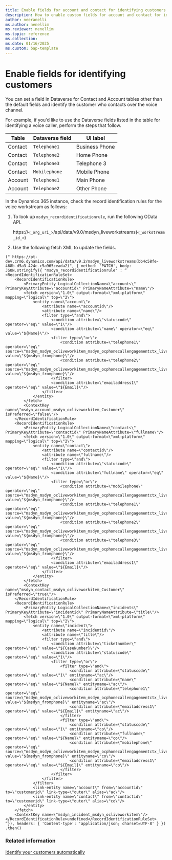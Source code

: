 ```yaml
---
title: Enable fields for account and contact for identifying customers
description: How to enable custom fields for account and contact for identifying customers.
author: neeranelli
ms.author: nenellim
ms.reviewer: nenellim
ms.topic: reference
ms.collection:
ms.date: 01/16/2025
ms.custom: bap-template 
---
```


# Enable fields for identifying customers

You can set a field in Dataverse for Contact and Account tables other than the default fields and identify the customer who contacts over the voice channel.

For example, if you'd like to use the Dataverse fields listed in the table for identifying a voice caller, perform the steps that follow.

| Table | Dataverse field | UI label|
|-----|-----|-----|
|Contact| `Telephone1`| Business Phone|
|Contact|`Telephone2`|Home Phone|
|Contact|`Telephone3`| Telephone 3|
|Contact|`Mobilephone`| Mobile Phone|
|Account|`Telephone1`|Main Phone|
|Account|`Telephone2`|Other Phone|

In the Dynamics 365 instance, check the record identification rules for the voice workstream as follows:

1. To look up `msdyn_recordidentificationrule`, run the following OData API.

   https://`<_org_uri_>`/api/data/v9.0/msdyn_liveworkstreams(`<_workstream_id_>`)

1. Use the following fetch XML to update the fields.

```
(" https://pt-dev.crm6.dynamics.com/api/data/v9.2/msdyn_liveworkstreams(bb4c58fe-468b-d5a3-424c-c5a965ceada2)", { method: 'PATCH', body: JSON.stringify({ "msdyn_recordidentificationrule" : “
<RecordIdentificationRuleSet>
	<RecordIdentificationRule>
		<PrimaryEntity LogicalCollectionName=\"accounts\" PrimaryKeyAttribute=\"accountid\" PrimaryNameAttribute=\"name\"/>
		<fetch version=\"1.0\" output-format=\"xml-platform\" mapping=\"logical\" top=\"2\">
			<entity name=\"account\">
				<attribute name=\"accountid\"/>
				<attribute name=\"name\"/>
				<filter type=\"and\">
					<condition attribute=\"statuscode\" operator=\"eq\" value=\"1\"/>
					<condition attribute=\"name\" operator=\"eq\" value=\"${Name}\"/>
					<filter type=\"or\">
						<condition attribute=\"telephone1\" operator=\"eq\" source=\"msdyn_msdyn_ocliveworkitem_msdyn_ocphonecallengagementctx_liveworkitemid\" value=\"${msdyn_fromphone}\"/>
						<condition attribute=\"telephone2\" operator=\"eq\" source=\"msdyn_msdyn_ocliveworkitem_msdyn_ocphonecallengagementctx_liveworkitemid\" value=\"${msdyn_fromphone}\"/>
					</filter>
					<condition attribute=\"emailaddress1\" operator=\"eq\" value=\"${Email}\"/>
				</filter>
			</entity>
		</fetch>
		<ContextKey name=\"msdyn_account_msdyn_ocliveworkitem_Customer\" isPreferred=\"false\"/>
	</RecordIdentificationRule>
	<RecordIdentificationRule>
		<PrimaryEntity LogicalCollectionName=\"contacts\" PrimaryKeyAttribute=\"contactid\" PrimaryNameAttribute=\"fullname\"/>
		<fetch version=\"1.0\" output-format=\"xml-platform\" mapping=\"logical\" top=\"2\">
			<entity name=\"contact\">
				<attribute name=\"contactid\"/>
				<attribute name=\"fullname\"/>
				<filter type=\"and\">
					<condition attribute=\"statuscode\" operator=\"eq\" value=\"1\"/>
					<condition attribute=\"fullname\" operator=\"eq\" value=\"${Name}\"/>
					<filter type=\"or\">
						<condition attribute=\"mobilephone\" operator=\"eq\" source=\"msdyn_msdyn_ocliveworkitem_msdyn_ocphonecallengagementctx_liveworkitemid\" value=\"${msdyn_fromphone}\"/>
						<condition attribute=\"telephone1\" operator=\"eq\" source=\"msdyn_msdyn_ocliveworkitem_msdyn_ocphonecallengagementctx_liveworkitemid\" value=\"${msdyn_fromphone}\"/>
						<condition attribute=\"telephone2\" operator=\"eq\" source=\"msdyn_msdyn_ocliveworkitem_msdyn_ocphonecallengagementctx_liveworkitemid\" value=\"${msdyn_fromphone}\"/>
						<condition attribute=\"telephone3\" operator=\"eq\" source=\"msdyn_msdyn_ocliveworkitem_msdyn_ocphonecallengagementctx_liveworkitemid\" value=\"${msdyn_fromphone}\"/>
					</filter>
					<condition attribute=\"emailaddress1\" operator=\"eq\" value=\"${Email}\"/>
				</filter>
			</entity>
		</fetch>
		<ContextKey name=\"msdyn_contact_msdyn_ocliveworkitem_Customer\" isPreferred=\"true\"/>
	</RecordIdentificationRule>
	<RecordIdentificationRule>
		<PrimaryEntity LogicalCollectionName=\"incidents\" PrimaryKeyAttribute=\"incidentid\" PrimaryNameAttribute=\"title\"/>
		<fetch version=\"1.0\" output-format=\"xml-platform\" mapping=\"logical\" top=\"2\">
			<entity name=\"incident\">
				<attribute name=\"incidentid\"/>
				<attribute name=\"title\"/>
				<filter type=\"and\">
					<condition attribute=\"ticketnumber\" operator=\"eq\" value=\"${CaseNumber}\"/>
					<condition attribute=\"statuscode\" operator=\"eq\" value=\"1\"/>
					<filter type=\"or\">
						<filter type=\"and\">
							<condition attribute=\"statuscode\" operator=\"eq\" value=\"1\" entityname=\"ac\"/>
							<condition attribute=\"name\" operator=\"eq\" value=\"${Name}\" entityname=\"ac\"/>
							<condition attribute=\"telephone1\" operator=\"eq\" source=\"msdyn_msdyn_ocliveworkitem_msdyn_ocphonecallengagementctx_liveworkitemid\" value=\"${msdyn_fromphone}\" entityname=\"ac\"/>
							<condition attribute=\"emailaddress1\" operator=\"eq\" value=\"${Email}\" entityname=\"ac\"/>
						</filter>
						<filter type=\"and\">
							<condition attribute=\"statuscode\" operator=\"eq\" value=\"1\" entityname=\"co\"/>
							<condition attribute=\"fullname\" operator=\"eq\" value=\"${Name}\" entityname=\"co\"/>
							<condition attribute=\"mobilephone\" operator=\"eq\" source=\"msdyn_msdyn_ocliveworkitem_msdyn_ocphonecallengagementctx_liveworkitemid\" value=\"${msdyn_fromphone}\" entityname=\"co\"/>
							<condition attribute=\"emailaddress1\" operator=\"eq\" value=\"${Email}\" entityname=\"co\"/>
						</filter>
					</filter>
				</filter>
			</filter>
			<link-entity name=\"account\" from=\"accountid\" to=\"customerid\" link-type=\"outer\" alias=\"ac\"/>
			<link-entity name=\"contact\" from=\"contactid\" to=\"customerid\" link-type=\"outer\" alias=\"co\"/>
		</entity>
	</fetch>
	<ContextKey name=\"msdyn_incident_msdyn_ocliveworkitem\"/>
</RecordIdentificationRule>undefined</RecordIdentificationRuleSet> 
“}), headers: { 'Content-type': 'application/json; charset=UTF-8' } }) .then() 
```
### Related information

[Identify your customers automatically](/dynamics365/customer-service/administer/record-identification-rule?context=/dynamics365/contact-center/context/administer-context)  
